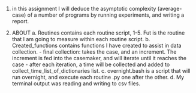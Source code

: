 1. in this assignment I will deduce the asymptotic complexity (average-case) of a number of programs by running experiments, and writing a report.

2. ABOUT
    a. Routines contains each routine script, 1-5. Fut is the routine that I am going to measure within each routine script.
    b. Created_functions contains functions I have created to assist in data collection.
        - final collection: takes the case, and an increment. The increment is fed into the casemaker, and will iterate until it reaches the case
        - after each iteration, a time will be collected and added to collect_time_list_of_dictionaries list.
    c. overnight.bash is a script that will run overnight, and execute each routine .py one after the other.
   d. My terminal output was reading and writing to csv files. 

